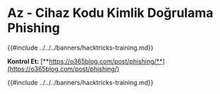 # Az - Cihaz Kodu Kimlik Doğrulama Phishing

{{#include ../../../banners/hacktricks-training.md}}

**Kontrol Et:** [**https://o365blog.com/post/phishing/**](https://o365blog.com/post/phishing/)

{{#include ../../../banners/hacktricks-training.md}}
